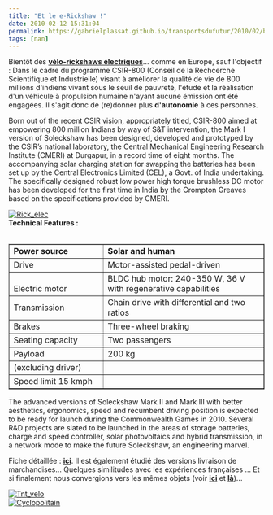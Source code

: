 ```yaml
---
title: "Et le e-Rickshaw !"
date: 2010-02-12 15:31:04
permalink: https://gabrielplassat.github.io/transportsdufutur/2010/02/bientot-des-velo-rickshaws-electriques-comme-en-europe-sauf-lobjectif-dans-le-cadre-du-programme-csir-800-conseil-d.html
tags: [nan]
---
```


<p>Bientôt des <a href="http://www.dst.gov.in/whats_new/press-release08/solekshwa-launched.htm" target="_blank"><strong>vélo-rickshaws électriques</strong></a>... comme en Europe, sauf l'objectif : Dans le cadre du programme CSIR-800 (Conseil de la Rechcerche Scientifique et Industrielle) visant à améliorer la qualité de vie de 800 millions d'indiens vivant sous le seuil de pauvreté, l'étude et la réalisation d'un véhicule à propulsion humaine n'ayant aucune émission ont été engagées. Il s'agit donc de (re)donner plus <strong>d'autonomie</strong> à ces personnes.</p> <p>Born out of the recent CSIR vision, appropriately titled, CSIR-800 aimed at empowering 800 million Indians by way of S&T intervention, the Mark I version of Soleckshaw has been designed, developed and prototyped by the CSIR’s national laboratory, the Central Mechanical Engineering Research Institute (CMERI) at Durgapur, in a record time of eight months. The accompanying solar charging station for swapping the batteries has been set up by the Central Electronics Limited (CEL), a Govt. of India undertaking. The specifically designed robust low power high torque brushless DC motor has been developed for the first time in India by the Crompton Greaves based on the specifications provided by CMERI.</p> <p></p>   <!--more--> <a href="https://gabrielplassat.github.io/transportsdufutur/wp-content/uploads/sites/6/old/6a0120a66d2ad4970b01287794d4fb970c-pi.jpg" rel="lightbox"><img alt="Rick_elec" border="0" class="asset asset-image at-xid-6a0120a66d2ad4970b01287794d4fb970c " src="/wp-content/uploads/sites/6/old/6a0120a66d2ad4970b01287794d4fb970c-320pi.jpg" title="Rick_elec" /></a> <br /><strong><span class="text-orange">Technical Features :</span></strong><br /><br /> <table border="1" cellpadding="1" cellspacing="0" class="table-text" width="100%"> <tbody> <tr> <td width="37%"><strong>Power source</strong></td> <td width="63%"><strong>Solar and human</strong></td></tr> <tr> <td width="37%">Drive</td> <td width="63%">Motor-assisted pedal-driven</td></tr> <tr> <td height="6" width="37%"><br />Electric motor </td> <td height="6" width="63%">BLDC hub motor: 240-350 W, 36 V with regenerative capabilities</td></tr> <tr> <td width="37%">Transmission</td> <td width="63%">Chain drive with differential and two ratios<br /></td></tr> <tr> <td width="37%">Brakes</td> <td width="63%">Three-wheel braking<br /></td></tr> <tr> <td width="37%">Seating capacity </td> <td width="63%">Two passengers</td></tr> <tr> <td height="9" width="37%">Payload</td> <td height="9" width="63%">200 kg</td></tr> <tr> <td width="37%">(excluding driver)</td> <td width="63%"> </td></tr> <tr> <td width="37%">Speed limit 15 kmph</td> <td width="63%"> </td></tr></tbody></table> <p>The advanced versions of Soleckshaw Mark II and Mark III with better aesthetics, ergonomics, speed and recumbent driving position is expected to be ready for launch during the Commonwealth Games in 2010. Several R&D projects are slated to be launched in the areas of storage batteries, charge and speed controller, solar photovoltaics and hybrid transmission, in a network mode to make the future Soleckshaw, an engineering marvel.</p> <p>Fiche détaillée : <strong><span style="text-decoration: underline"><a href="https://gabrielplassat.github.io/transportsdufutur/wp-content/uploads/sites/6/2010/02/Soleckshaw-jan09.pdf" target="_blank">ici</a></span></strong>. Il est également étudié des versions livraison de marchandises... Quelques similitudes avec les expériences françaises ... Et si finalement nous convergions vers les mêmes objets (voir <strong><span style="text-decoration: underline"><a href="https://gabrielplassat.github.io/transportsdufutur/2010/02/earth-seems-to-be-running-out-of-options.html" target="_blank">ici</a></span></strong> et <strong><span style="text-decoration: underline"><a href="https://gabrielplassat.github.io/transportsdufutur/2010/02/le-sud-apporte-au-nord-la-suite-.html" target="_blank">là</a></span></strong>)... </p> <p><a href="https://gabrielplassat.github.io/transportsdufutur/wp-content/uploads/sites/6/old/6a0120a66d2ad4970b01287794da47970c-pi.jpg" rel="lightbox"><img alt="Tnt_velo" border="0" class="asset asset-image at-xid-6a0120a66d2ad4970b01287794da47970c " src="/wp-content/uploads/sites/6/old/6a0120a66d2ad4970b01287794da47970c-320pi.jpg" title="Tnt_velo" /></a> <br /><a href="https://gabrielplassat.github.io/transportsdufutur/wp-content/uploads/sites/6/old/6a0120a66d2ad4970b0120a8924b48970b-pi.jpg" rel="lightbox"><img alt="Cyclopolitain" border="0" class="asset asset-image at-xid-6a0120a66d2ad4970b0120a8924b48970b " src="/wp-content/uploads/sites/6/old/6a0120a66d2ad4970b0120a8924b48970b-320pi.jpg" title="Cyclopolitain" /></a> <br /></p>

